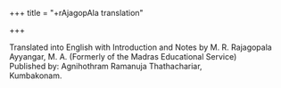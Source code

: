 +++
title = "+rAjagopAla translation"

+++

Translated into English with Introduction and Notes by M. R. Rajagopala Ayyangar, M. A. (Formerly of the Madras Educational Service)  
Published by: Agnihothram Ramanuja Thathachariar,  
Kumbakonam.

